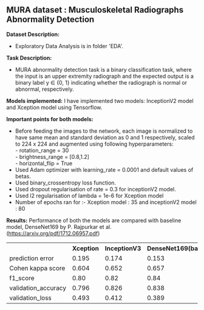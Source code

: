 ## MURA dataset : Musculoskeletal Radiographs Abnormality Detection
**Dataset Description:**
- Exploratory Data Analysis is in folder 'EDA'.

**Task Description:**
- MURA abnormality detection task is a binary classification task, where the input is an upper extremity radiograph and the expected output is a binary label y ∈ {0, 1} indicating whether the radiograph is normal or abnormal, respectively.

**Models implemented:** I have implemented two models: InceptionV2 model and Xception model using Tensorflow.
   
**Important points for both models:**
- Before feeding the images to the network, each image is normalized to have same mean and standard deviation as 0 and 1 respectively, scaled to 224 x 224 and augmented using following hyperparameters:
            <br>    - rotation_range = 30
            <br>    - brightness_range = [0.8,1.2]
            <br>    - horizontal_flip = True
- Used Adam optimizer with learning_rate = 0.0001 and default values of betas.
- Used binary_crossentropy loss function. 
- Used dropout regularisation of rate = 0.3 for inceptionV2 model.
- Used l2 regularisation of lambda = 1e-6 for Xception model
- Number of epochs ran for :-  Xception model : 35    and   inceptionV2 model : 80

**Results:**  Performance of both the models are compared with baseline model, DenseNet169 by P. Rajpurkar et al.(https://arxiv.org/pdf/1712.06957.pdf)
<table>
    <th>  </th>
    <th>Xception</th>
    <th>InceptionV3</th>
    <th>DenseNet169(baseline)</th>
    <tr>
         <td>prediction error</td>
         <td>0.195</td>
         <td>0.174</td>
       <td>0.153</td>
    </tr>
    <tr>
         <td>Cohen kappa score</td>
         <td>0.604</td>
         <td>0.652</td>
       <td>0.657</td>
    </tr>
    <tr>
         <td>f1_score</td>
         <td>0.80</td>
         <td>0.82</td>
       <td>0.84</td>
    </tr>
    <tr>
         <td>validation_accuracy</td>
         <td>0.796</td>
         <td>0.826</td>
       <td>0.838</td>
    </tr>
    <tr>
         <td>validation_loss</td>
         <td>0.493</td>
         <td>0.412</td>
       <td>0.389</td>
    </tr>    
  
  
